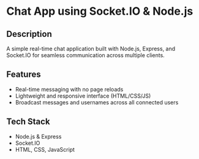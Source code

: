 # Chat App using Socket.IO & Node.js

## Description
A simple real-time chat application built with Node.js, Express, and Socket.IO for seamless communication across multiple clients.

## Features
- Real-time messaging with no page reloads
- Lightweight and responsive interface (HTML/CSS/JS)
- Broadcast messages and usernames across all connected users

## Tech Stack
- Node.js & Express
- Socket.IO
- HTML, CSS, JavaScript
